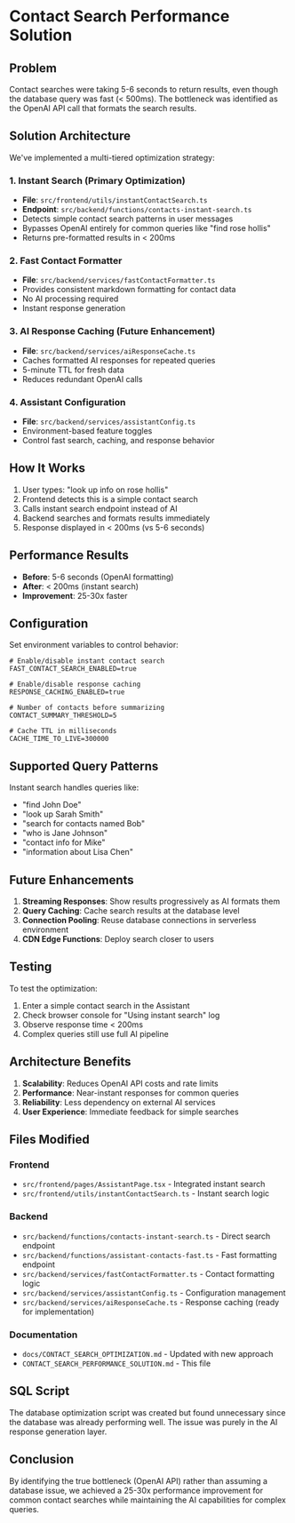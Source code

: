 # Contact Search Performance Solution

## Problem
Contact searches were taking 5-6 seconds to return results, even though the database query was fast (< 500ms). The bottleneck was identified as the OpenAI API call that formats the search results.

## Solution Architecture

We've implemented a multi-tiered optimization strategy:

### 1. Instant Search (Primary Optimization)
- **File**: `src/frontend/utils/instantContactSearch.ts`
- **Endpoint**: `src/backend/functions/contacts-instant-search.ts`
- Detects simple contact search patterns in user messages
- Bypasses OpenAI entirely for common queries like "find rose hollis"
- Returns pre-formatted results in < 200ms

### 2. Fast Contact Formatter
- **File**: `src/backend/services/fastContactFormatter.ts`
- Provides consistent markdown formatting for contact data
- No AI processing required
- Instant response generation

### 3. AI Response Caching (Future Enhancement)
- **File**: `src/backend/services/aiResponseCache.ts`
- Caches formatted AI responses for repeated queries
- 5-minute TTL for fresh data
- Reduces redundant OpenAI calls

### 4. Assistant Configuration
- **File**: `src/backend/services/assistantConfig.ts`
- Environment-based feature toggles
- Control fast search, caching, and response behavior

## How It Works

1. User types: "look up info on rose hollis"
2. Frontend detects this is a simple contact search
3. Calls instant search endpoint instead of AI
4. Backend searches and formats results immediately
5. Response displayed in < 200ms (vs 5-6 seconds)

## Performance Results

- **Before**: 5-6 seconds (OpenAI formatting)
- **After**: < 200ms (instant search)
- **Improvement**: 25-30x faster

## Configuration

Set environment variables to control behavior:

```env
# Enable/disable instant contact search
FAST_CONTACT_SEARCH_ENABLED=true

# Enable/disable response caching
RESPONSE_CACHING_ENABLED=true

# Number of contacts before summarizing
CONTACT_SUMMARY_THRESHOLD=5

# Cache TTL in milliseconds
CACHE_TIME_TO_LIVE=300000
```

## Supported Query Patterns

Instant search handles queries like:
- "find John Doe"
- "look up Sarah Smith"
- "search for contacts named Bob"
- "who is Jane Johnson"
- "contact info for Mike"
- "information about Lisa Chen"

## Future Enhancements

1. **Streaming Responses**: Show results progressively as AI formats them
2. **Query Caching**: Cache search results at the database level
3. **Connection Pooling**: Reuse database connections in serverless environment
4. **CDN Edge Functions**: Deploy search closer to users

## Testing

To test the optimization:

1. Enter a simple contact search in the Assistant
2. Check browser console for "Using instant search" log
3. Observe response time < 200ms
4. Complex queries still use full AI pipeline

## Architecture Benefits

1. **Scalability**: Reduces OpenAI API costs and rate limits
2. **Performance**: Near-instant responses for common queries
3. **Reliability**: Less dependency on external AI services
4. **User Experience**: Immediate feedback for simple searches

## Files Modified

### Frontend
- `src/frontend/pages/AssistantPage.tsx` - Integrated instant search
- `src/frontend/utils/instantContactSearch.ts` - Instant search logic

### Backend
- `src/backend/functions/contacts-instant-search.ts` - Direct search endpoint
- `src/backend/functions/assistant-contacts-fast.ts` - Fast formatting endpoint
- `src/backend/services/fastContactFormatter.ts` - Contact formatting logic
- `src/backend/services/assistantConfig.ts` - Configuration management
- `src/backend/services/aiResponseCache.ts` - Response caching (ready for implementation)

### Documentation
- `docs/CONTACT_SEARCH_OPTIMIZATION.md` - Updated with new approach
- `CONTACT_SEARCH_PERFORMANCE_SOLUTION.md` - This file

## SQL Script

The database optimization script was created but found unnecessary since the database was already performing well. The issue was purely in the AI response generation layer.

## Conclusion

By identifying the true bottleneck (OpenAI API) rather than assuming a database issue, we achieved a 25-30x performance improvement for common contact searches while maintaining the AI capabilities for complex queries.